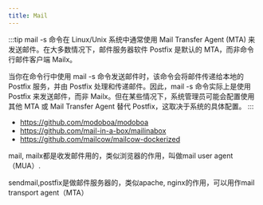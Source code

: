 ```yaml
---
title: Mail
---
```


:::tip
mail -s 命令在 Linux/Unix 系统中通常使用 Mail Transfer Agent (MTA) 来发送邮件。在大多数情况下，邮件服务器软件 Postfix 是默认的 MTA，而非命令行邮件客户端 Mailx。

当你在命令行中使用 mail -s 命令发送邮件时，该命令会将邮件传递给本地的 Postfix 服务，并由 Postfix 处理和传递邮件。因此，mail -s 命令实际上是使用 Postfix 来发送邮件，而非 Mailx。但在某些情况下，系统管理员可能会配置使用其他 MTA 或 Mail Transfer Agent 替代 Postfix，这取决于系统的具体配置。
:::


- https://github.com/modoboa/modoboa
- https://github.com/mail-in-a-box/mailinabox
- https://github.com/mailcow/mailcow-dockerized


mail, mailx都是收发邮件用的，类似浏览器的作用，叫做mail user agent（MUA）.

sendmail,postfix是做邮件服务器的，类似apache, nginx的作用，可以用作mail transport agent（MTA）

